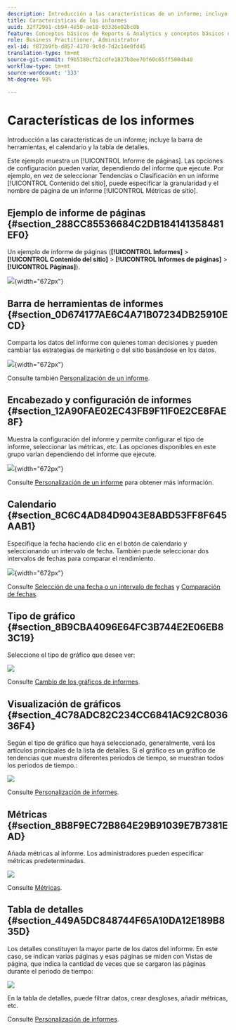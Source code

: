 ```yaml
---
description: Introducción a las características de un informe; incluye la barra de herramientas, el calendario y la tabla de detalles.
title: Características de los informes
uuid: 32f72961-cb94-4e50-ae18-03326e02bc8b
feature: Conceptos básicos de Reports & Analytics y conceptos básicos de Analytics
role: Business Practitioner, Administrator
exl-id: f872b9fb-d857-4170-9c9d-7d2c14e0fd45
translation-type: tm+mt
source-git-commit: f9b5380cfb2cdfe1827b8ee70f60c65ff5004b48
workflow-type: tm+mt
source-wordcount: '333'
ht-degree: 98%

---
```


# Características de los informes

Introducción a las características de un informe; incluye la barra de herramientas, el calendario y la tabla de detalles.

Este ejemplo muestra un [!UICONTROL Informe de páginas]. Las opciones de configuración pueden variar, dependiendo del informe que ejecute. Por ejemplo, en vez de seleccionar Tendencias o Clasificación en un informe [!UICONTROL Contenido del sitio], puede especificar la granularidad y el nombre de página de un informe [!UICONTROL Métricas de sitio].

## Ejemplo de informe de páginas {#section_288CC85536684C2DB184141358481EF0}

Un ejemplo de informe de páginas (**[!UICONTROL Informes]** > **[!UICONTROL Contenido del sitio]** > **[!UICONTROL Informes de páginas]** > **[!UICONTROL Páginas]**).

![](assets/pages_report.png){width=&quot;672px&quot;}

## Barra de herramientas de informes {#section_0D674177AE6C4A71B07234DB25910ECD}

Comparta los datos del informe con quienes toman decisiones y pueden cambiar las estrategias de marketing o del sitio basándose en los datos.

![](assets/toolbar.png){width=&quot;672px&quot;}

Consulte también [Personalización de un informe](/help/analyze/reports-analytics/reports-customize/customizing-reports-overview.md).

## Encabezado y configuración de informes {#section_12A90FAE02EC43FB9F11F0E2CE8FAE8F}

Muestra la configuración del informe y permite configurar el tipo de informe, seleccionar las métricas, etc. Las opciones disponibles en este grupo varían dependiendo del informe que ejecute.

![](assets/settings_header.png){width=&quot;672px&quot;}

Consulte [Personalización de un informe](/help/analyze/reports-analytics/reports-customize/customizing-reports-overview.md) para obtener más información.

## Calendario {#section_8C6C4AD84D9043E8ABD53FF8F645AAB1}

Especifique la fecha haciendo clic en el botón de calendario y seleccionando un intervalo de fecha. También puede seleccionar dos intervalos de fechas para comparar el rendimiento.

![](assets/calendar_large.png){width=&quot;672px&quot;}

Consulte [Selección de una fecha o un intervalo de fechas](/help/analyze/reports-analytics/reports-customize/customizing-reports-overview.md) y [Comparación de fechas](/help/analyze/reports-analytics/reports-customize/customizing-reports-overview.md).

## Tipo de gráfico {#section_8B9CBA4096E64FC3B744E2E06EB83C19}

Seleccione el tipo de gráfico que desee ver:

![](assets/graph_type.png)

Consulte [Cambio de los gráficos de informes](/help/analyze/reports-analytics/reports-customize/t-reports-graphs.md).

## Visualización de gráficos {#section_4C78ADC82C234CC6841AC92C803636F4}

Según el tipo de gráfico que haya seleccionado, generalmente, verá los artículos principales de la lista de detalles. Si el gráfico es un gráfico de tendencias que muestra diferentes periodos de tiempo, se muestran todos los periodos de tiempo.:

![](assets/graph.png)

Consulte [Personalización de informes](/help/analyze/reports-analytics/reports-customize/customizing-reports-overview.md).

## Métricas {#section_8B8F9EC72B864E29B91039E7B7381EAD}

Añada métricas al informe. Los administradores pueden especificar métricas predeterminadas.

![](assets/metrics.png)

Consulte [Métricas](/help/analyze/reports-analytics/metrics.md).

## Tabla de detalles {#section_449A5DC848744F65A10DA12E189B835D}

Los detalles constituyen la mayor parte de los datos del informe. En este caso, se indican varias páginas y esas páginas se miden con Vistas de página, que indica la cantidad de veces que se cargaron las páginas durante el periodo de tiempo:

![](assets/detail.png)

En la tabla de detalles, puede filtrar datos, crear desgloses, añadir métricas, etc.

Consulte [Personalización de informes](/help/analyze/reports-analytics/reports-customize/customizing-reports-overview.md).
